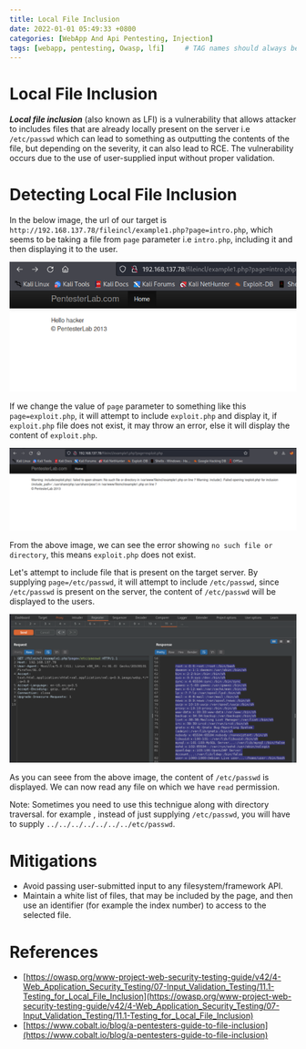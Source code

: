 ```yaml
---
title: Local File Inclusion
date: 2022-01-01 05:49:33 +0800
categories: [WebApp And Api Pentesting, Injection]
tags: [webapp, pentesting, Owasp, lfi]     # TAG names should always be lowercase
---
```


# Local File Inclusion

***Local file inclusion*** (also known as LFI) is a vulnerability that allows attacker to includes files that are already locally present on the server i.e `/etc/passwd` which can lead to something as outputting the contents of the file, but depending on the severity, it can also lead to RCE. The vulnerability occurs due to the use of user-supplied input without proper validation.

# Detecting Local File Inclusion

In the below image, the url of our target is `http://192.168.137.78/fileincl/example1.php?page=intro.php`, which seems to be taking a file from `page` parameter i.e `intro.php`, including it and then displaying it to the user. 

![cmdi](https://raw.githubusercontent.com/cyberkhalid/cyberkhalid.github.io/main/assets/img/ipentest/lfiipenlab2.png)

If we change the value of `page` parameter to something like this `page=exploit.php`, it will attempt to include `exploit.php` and display it, if `exploit.php` file does not exist, it may throw an error, else it will display the content of `exploit.php`.

![cmdi](https://raw.githubusercontent.com/cyberkhalid/cyberkhalid.github.io/main/assets/img/ipentest/lfiipenlab3.png)

From the above image, we can see the error showing `no such file or directory`, this means `exploit.php` does not exist. 

Let's attempt to include file that is present on the target server. By supplying `page=/etc/passwd`, it will attempt to include `/etc/passwd`, since `/etc/passwd` is present on the server, the content of `/etc/passwd` will be displayed to the users.

![cmdi](https://raw.githubusercontent.com/cyberkhalid/cyberkhalid.github.io/main/assets/img/ipentest/lfiipenlab4.png)

As you can seee from the above image, the content of `/etc/passwd` is displayed. We can now read any file on which we have `read` permission.

Note: Sometimes you need to use this technigue along with directory traversal. for example , instead of just supplying `/etc/passwd`, you will have to supply `../../../../../../../etc/passwd`.

# Mitigations

- Avoid passing user-submitted input to any filesystem/framework API.
- Maintain a white list of files, that may be included by the page, and then use an identifier (for example the index number) to access to the selected file.

# References

- [https://owasp.org/www-project-web-security-testing-guide/v42/4-Web_Application_Security_Testing/07-Input_Validation_Testing/11.1-Testing_for_Local_File_Inclusion](https://owasp.org/www-project-web-security-testing-guide/v42/4-Web_Application_Security_Testing/07-Input_Validation_Testing/11.1-Testing_for_Local_File_Inclusion)
- [https://www.cobalt.io/blog/a-pentesters-guide-to-file-inclusion](https://www.cobalt.io/blog/a-pentesters-guide-to-file-inclusion)
